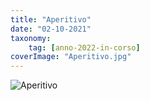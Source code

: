 ```yaml
---
title: "Aperitivo"
date: "02-10-2021"
taxonomy: 
    tag: [anno-2022-in-corso]
coverImage: "Aperitivo.jpg"
---
```


![Aperitivo](images/io%20noi%20il%20diabete%20maggio%202022_definitivo%20(1)_page-0011.jpg)
